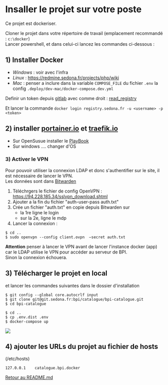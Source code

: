 Insaller le projet sur votre poste
=============

Ce projet est dockeriser.

Cloner le projet dans votre répertoire de travail (emplacement recommandé : `c:\docker`)  
Lancer powershell, et dans celui-ci lancez les commandes ci-dessous :


## 1)  Installer Docker
 * _Windows_ :  voir avec l'infra 
 * _Linux_ :  https://redmine.sedona.fr/projects/php/wiki
 * _Mac_ : penser a inclure dans la variable `COMPOSE_FILE` du fichier `.env` la config `.deploy/dev-mac/docker-compose.dev.yml`
 
 Definir un token depuis [gitlab](https://git.sedona.fr/-/profile/personal_access_tokens) avec comme droit : [read_registry](https://git.sedona.fr/-/profile/personal_access_tokens?scopes=read_registry,write_registry&name=docker-login)
 
 Et lancer la commande ` docker login registry.sedona.fr -u <username> -p <token> `

## 2) installer [portainer.io](https://portainer.io/) et [traefik.io](https://traefik.io/)

* Sur OpenSusue installer le [PlayBook](https://git.sedona.fr/sedona/systemd-webdev-services)
* Sur windows .... changer d'OS 


### 3) Activer le VPN 

Pour pouvoir utiliser la connexion LDAP et donc s'authentifier sur le site, il est nécessaire de lancer le VPN.   
Les données sont dans [Bitwarden](https://pass.cicd.sedona.fr/#/vault?collectionId=ef21989c-166d-4656-b930-90ff0e6eeaf4)
1. Téléchrgers le fichier de config OpenVPN : https://94.228.185.34/sslvpn_download.shtml
2. Ajouter a la fin du fichier "auth-user-pass auth.txt"
2. Crée un fichier "auth.txt" en copie depuis Bitwarden sur
   - la 1re ligne le login
   - sur la 2e, ligne le mdp
3. Lancer la connexion :  
```shell 
$ cd ..
$ sudo openvpn --config client.ovpn  –secret auth.txt
```

**Attention** penser à lancer le VPN avant de lancer l'instance docker (app) car le LDAP utilise le VPN pour accéder au serveur de BPI.    
Sinon la connexion échouera.

##  3) Télécharger le projet en local 
et lancer les commandes suivantes dans le dossier d'installation
```shell
$ git config --global core.autocrlf input
$ git clone git@git.sedona.fr:bpi/catalogue/bpi-catalogue.git
$ cd bpi-catalogue
```
```shell
$ cd ..
$ cp .env.dist .env
$ docker-compose up
```

![](portainer.png)

##  4)  ajouter les URLs du projet au fichier de hosts 

(/etc/hosts)
```
127.0.0.1    catalogue.bpi.docker
```



[Retour au README.md](../README.md) 
